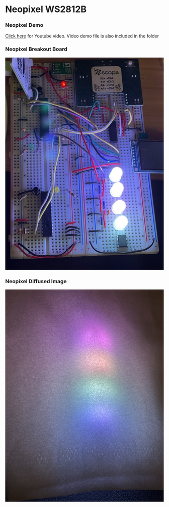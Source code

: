 # Neopixel WS2812B

### Neopixel Demo
[Click here](https://youtu.be/G94-UVJuCMY) for Youtube video. Video demo file is also included in the folder

### Neopixel Breakout Board
![Neopixel Breakout Board Photo](https://github.com/mmamyrov/ME433/blob/master/HW10/Neopixel%20Circuit.jpeg)

### Neopixel Diffused Image
![Neopixel Diffused Photo](https://github.com/mmamyrov/ME433/blob/master/HW10/Neopixel%20Diffused.jpeg)
